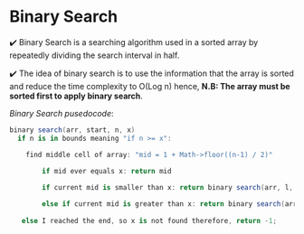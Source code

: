 # Binary Search

:heavy_check_mark: Binary Search is a searching algorithm used in a sorted array by repeatedly dividing the search interval in half.

:heavy_check_mark: The idea of binary search is to use the information that the array is sorted and reduce the time complexity to O(Log n)
hence, <b> N.B: The array must be sorted first to apply binary search</b>.

_Binary Search pusedocode_:
```cs
binary search(arr, start, n, x)
  if n is in bounds meaning "if n >= x":

	find middle cell of array: "mid = 1 + Math->floor((n-1) / 2)"
        
        if mid ever equals x: return mid

        if current mid is smaller than x: return binary search(arr, l, mid - 1, x)

        else if current mid is greater than x: return binary search(arr, mid + 1, r, x)
   
   else I reached the end, so x is not found therefore, return -1;
```